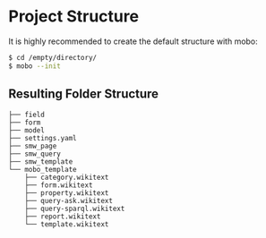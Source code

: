 # Project Structure
It is highly recommended to create the default structure with mobo:
```sh
$ cd /empty/directory/
$ mobo --init
```

## Resulting Folder Structure
```
├── field
├── form
├── model
├── settings.yaml
├── smw_page
├── smw_query
├── smw_template
└── mobo_template
    ├── category.wikitext
    ├── form.wikitext
    ├── property.wikitext
    ├── query-ask.wikitext
    ├── query-sparql.wikitext
    ├── report.wikitext
    └── template.wikitext
```